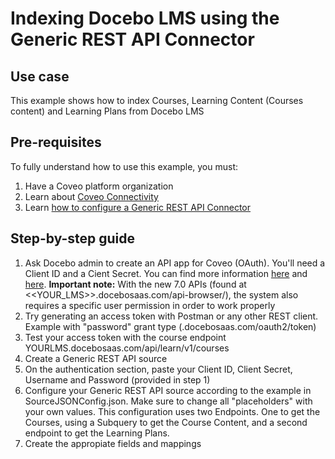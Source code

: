 # Indexing Docebo LMS using the Generic REST API Connector

## Use case
This example shows how to index Courses, Learning Content (Courses content) and Learning Plans from Docebo LMS

## Pre-requisites
To fully understand how to use this example, you must:
1. Have a Coveo platform organization
2. Learn about [Coveo Connectivity](https://docs.coveo.com/en/1702/cloud-v2-administrators/add-or-edit-a-source-using-one-of-the-available-connectors)
3. Learn [how to configure a Generic REST API Connector](https://docs.coveo.com/en/1896/cloud-v2-administrators/add-or-edit-a-generic-rest-api-source)

## Step-by-step guide
1. Ask Docebo admin to create an API app for Coveo (OAuth). You'll need a Client ID and a Cient Secret. You can find more information [here](https://www.docebo.com/knowledge-base/how-to-activate-and-manage-the-sso-and-api-app/) and [here](https://www.docebo.com/knowledge-base/authentication-api-ssp-app-grant-types/). **Important note:** With the new 7.0 APIs (found at <<YOUR_LMS>>.docebosaas.com/api-browser/), the system also requires a specific user permission in order to work properly
2. Try generating an access token with Postman or any other REST client. Example with "password" grant type (<yourlms>.docebosaas.com/oauth2/token)
3. Test your access token with the course endpoint YOURLMS.docebosaas.com/api/learn/v1/courses
4. Create a Generic REST API source
5. On the authentication section, paste your Client ID, Client Secret, Username and Password (provided in step 1)
6. Configure your Generic REST API source according to the example in SourceJSONConfig.json. Make sure to change all "placeholders" with your own values. This configuration uses two Endpoints. One to get the Courses, using a Subquery to get the Course Content, and a second endpoint to get the Learning Plans.
7. Create the appropiate fields and mappings